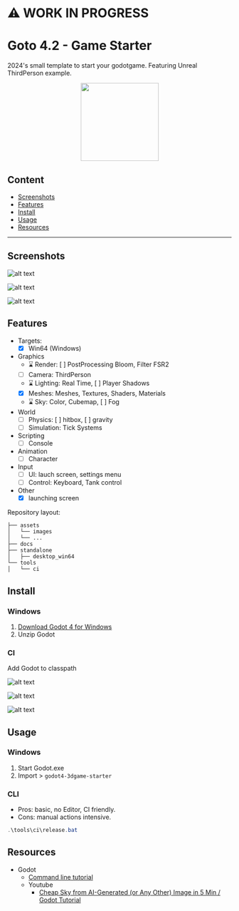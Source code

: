 :warning: WORK IN PROGRESS
==========================

# Goto 4.2 - Game Starter

 2024's small template to start your godotgame. Featuring Unreal ThirdPerson example.

<p align="center">
  <img src="./docs/README/thumb-godot.png" height="175" width="auto" />
</p>

## Content

  - [Screenshots](#screenshots)
  - [Features](#features)
  - [Install](#install)
  - [Usage](#usage)
  - [Resources](#resources)

---------------------------------------

## Screenshots

![alt text](./docs/README/screenshot-unreal.jpg)

![alt text](./docs/README/screenshot-godot.png)

![alt text](./docs/README/diagrams-1.png)

## Features

- Targets:
  - [x] Win64 (Windows)
- Graphics
  - :hourglass: Render: [ ] PostProcessing Bloom, Filter FSR2
  - [ ] Camera: ThirdPerson
  - :hourglass: Lighting: Real Time, [ ] Player Shadows
  - [x] Meshes: Meshes, Textures, Shaders, Materials
  - :hourglass: Sky: Color, Cubemap, [ ] Fog
- World
  - [ ] Physics: [ ] hitbox, [ ] gravity
  - [ ] Simulation: Tick Systems
- Scripting
  - [ ] Console
- Animation
  - [ ] Character
- Input
  - [ ] UI: lauch screen, settings menu
  - [ ] Control: Keyboard, Tank control
- Other
  - [x] launching screen

Repository layout:
```
├── assets
│   └── images
│   └── ...
├── docs
├── standalone
│   ├── desktop_win64
└── tools
│   └── ci
```

## Install

### Windows

1. [Download Godot 4 for Windows](https://godotengine.org/download/windows/)
2. Unzip Godot

### CI

Add Godot to classpath

![alt text](./docs/README/install-win-path-1.png)

![alt text](./docs/README/install-win-path-2.png)

![alt text](./docs/README/install-win-path-3.png)

## Usage

### Windows

1. Start Godot.exe
2. Import > `godot4-3dgame-starter`

### CLI

- Pros: basic, no Editor, CI friendly.
- Cons: manual actions intensive.

```powershell
.\tools\ci\release.bat
```

## Resources

- Godot
  - [Command line tutorial](https://docs.godotengine.org/en/stable/tutorials/editor/command_line_tutorial.html#exporting)
  - Youtube
    - [Cheap Sky from AI-Generated (or Any Other) Image in 5 Min / Godot Tutorial](https://www.youtube.com/watch?v=ie-D7q7zczY)